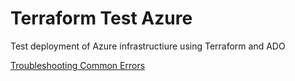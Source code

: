 # Terraform Test Azure

Test deployment of Azure infrastructiure using Terraform and ADO

[Troubleshooting Common Errors](Troubleshooting.md)